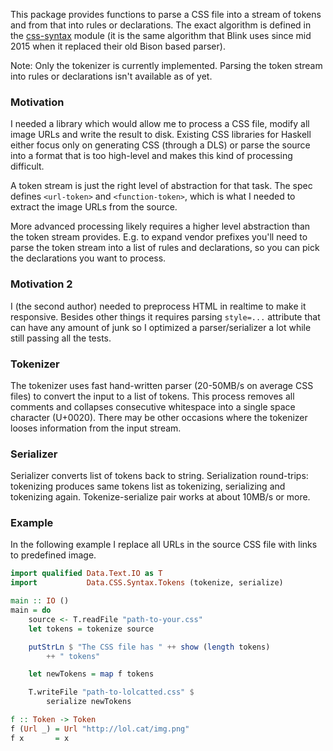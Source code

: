 This package provides functions to parse a CSS file into a stream of tokens
and from that into rules or declarations. The exact algorithm is defined
in the [css-syntax] module (it is the same algorithm that Blink uses since mid
2015 when it replaced their old Bison based parser).

Note: Only the tokenizer is currently implemented. Parsing the token stream
into rules or declarations isn't available as of yet.


### Motivation

I needed a library which would allow me to process a CSS file, modify all
image URLs and write the result to disk. Existing CSS libraries for Haskell
either focus only on generating CSS (through a DLS) or parse the source into
a format that is too high-level and makes this kind of processing difficult.

A token stream is just the right level of abstraction for that task. The spec
defines `<url-token>` and `<function-token>`, which is what I needed to
extract the image URLs from the source.

More advanced processing likely requires a higher level abstraction than the
token stream provides. E.g. to expand vendor prefixes you'll need to parse
the token stream into a list of rules and declarations, so you can pick the
declarations you want to process.


### Motivation 2

I (the second author) needed to preprocess HTML in realtime to make it responsive. Besides other things it requires parsing `style=...` attribute that can have any amount of junk so I optimized a parser/serializer a lot while still passing all the tests.

### Tokenizer

The tokenizer uses fast hand-written parser (20-50MB/s on average CSS files)
to convert the input to a list of tokens. This
process removes all comments and collapses consecutive whitespace into a single
space character (U+0020). There may be other occasions where the tokenizer
looses information from the input stream.

### Serializer

Serializer converts list of tokens back to string. Serialization round-trips: tokenizing produces same tokens list as tokenizing, serializing and tokenizing again. Tokenize-serialize pair works at about 10MB/s or more.

### Example

In the following example I replace all URLs in the source CSS file with
links to predefined image.

```haskell
import qualified Data.Text.IO as T
import           Data.CSS.Syntax.Tokens (tokenize, serialize)

main :: IO ()
main = do
    source <- T.readFile "path-to-your.css"
    let tokens = tokenize source

    putStrLn $ "The CSS file has " ++ show (length tokens)
        ++ " tokens"

    let newTokens = map f tokens

    T.writeFile "path-to-lolcatted.css" $
        serialize newTokens

f :: Token -> Token
f (Url _) = Url "http://lol.cat/img.png"
f x       = x

```


[css-syntax]: https://drafts.csswg.org/css-syntax
